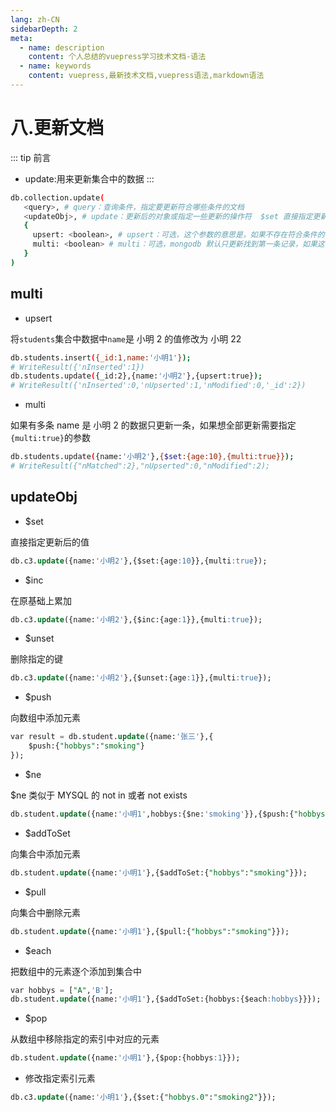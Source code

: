 ```yaml
---
lang: zh-CN
sidebarDepth: 2
meta:
  - name: description
    content: 个人总结的vuepress学习技术文档-语法
  - name: keywords
    content: vuepress,最新技术文档,vuepress语法,markdown语法
---
```


# 八.更新文档

::: tip 前言

- update:用来更新集合中的数据
:::

```sh
db.collection.update(
   <query>, # query：查询条件，指定要更新符合哪些条件的文档
   <updateObj>, # update：更新后的对象或指定一些更新的操作符  $set 直接指定更新后的值  $inc 在原基础上累加
   {
     upsert: <boolean>, # upsert：可选，这个参数的意思是，如果不存在符合条件的记录时是否插入 updateObj,默认是 false,不插入
     multi: <boolean> # multi：可选，mongodb 默认只更新找到第一条记录，如果这个参数为 true，就更新所有符合条件的记录
   }
)
```

## multi

- upsert

将`students`集合中数据中`name`是 小明 2 的值修改为 小明 22

```sh
db.students.insert({_id:1,name:'小明1'});
# WriteResult({'nInserted':1})
db.students.update({_id:2},{name:'小明2'},{upsert:true});
# WriteResult({'nInserted':0,'nUpserted':1,'nModified':0,'_id':2})
```

- multi

如果有多条 name 是 小明 2 的数据只更新一条，如果想全部更新需要指定`{multi:true}`的参数

```sh
db.students.update({name:'小明2'},{$set:{age:10},{multi:true}});
# WriteResult({"nMatched":2},"nUpserted":0,"nModified":2);
```

## updateObj

- $set

直接指定更新后的值

```sql
db.c3.update({name:'小明2'},{$set:{age:10}},{multi:true});
```

- $inc

在原基础上累加

```sql
db.c3.update({name:'小明2'},{$inc:{age:1}},{multi:true});
```

- $unset

删除指定的键

```sql
db.c3.update({name:'小明2'},{$unset:{age:1}},{multi:true});
```

- $push

向数组中添加元素

```sql
var result = db.student.update({name:'张三'},{
    $push:{"hobbys":"smoking"}
});
```

- $ne

$ne 类似于 MYSQL 的 not in 或者 not exists

```sql
db.student.update({name:'小明1',hobbys:{$ne:'smoking'}},{$push:{"hobbys":"smoking"}});
```

- $addToSet

向集合中添加元素

```sql
db.student.update({name:'小明1'},{$addToSet:{"hobbys":"smoking"}});
```

- $pull

向集合中删除元素

```sql
db.student.update({name:'小明1'},{$pull:{"hobbys":"smoking"}});
```

- $each

把数组中的元素逐个添加到集合中

```sql
var hobbys = ["A",'B'];
db.student.update({name:'小明1'},{$addToSet:{hobbys:{$each:hobbys}}});
```

- $pop

从数组中移除指定的索引中对应的元素

```sql
db.student.update({name:'小明1'},{$pop:{hobbys:1}});
```

- 修改指定索引元素

```sql
db.c3.update({name:'小明1'},{$set:{"hobbys.0":"smoking2"}});
```
